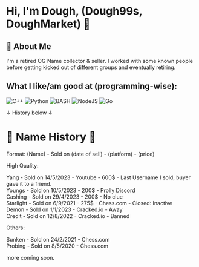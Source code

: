 
# Hi, I'm Dough, (Dough99s, DoughMarket) 👋


## 🚀 About Me
I'm a retired OG Name collector & seller. I worked with some known people before getting kicked out of different groups and eventually retiring. 


## What I like/am good at (programming-wise):
![C++](https://img.shields.io/badge/c++-%2300599C.svg?style=for-the-badge&logo=c%2B%2B&logoColor=white)
![Python](https://img.shields.io/badge/python-3670A0?style=for-the-badge&logo=python&logoColor=ffdd54)
![BASH](https://img.shields.io/badge/GNU%20Bash-4EAA25?style=for-the-badge&logo=GNU%20Bash&logoColor=white)
![NodeJS](https://img.shields.io/badge/node.js-6DA55F?style=for-the-badge&logo=node.js&logoColor=white) 
![Go](https://img.shields.io/badge/go-%2300ADD8.svg?style=for-the-badge&logo=go&logoColor=white)

↓ History below ↓

# 📓 Name History 📓

Format:
(Name) - Sold on (date of sell) - (platform) - (price)

High Quality:<br>

Yang - Sold on 14/5/2023 - Youtube - 600$ - Last Username I sold, buyer gave it to a friend.<br>
Youngs - Sold on 10/5/2023 - 200$ - Prolly Discord<br>
Cashing - Sold on 29/4/2023 - 200$ - No clue<br>
Starlight - Sold on 6/9/2021 - 275$ - Chess.com - Closed: Inactive<br>
Demon - Sold on 1/1/2023 - Cracked.io - Away<br>
Credit - Sold on 12/8/2022 - Cracked.io - Banned<br>

Others:<br>

Sunken - Sold on 24/2/2021 - Chess.com<br>
Probing - Sold on 8/5/2020 - Chess.com<br>

more coming soon.
